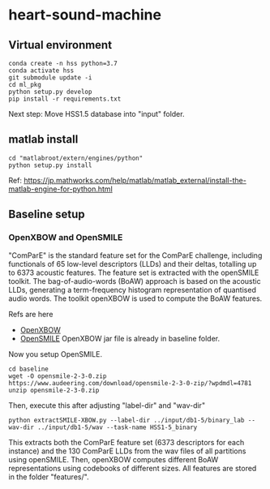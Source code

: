 # heart-sound-machine

## Virtual environment
```
conda create -n hss python=3.7
conda activate hss
git submodule update -i
cd ml_pkg
python setup.py develop
pip install -r requirements.txt
```

Next step: Move HSS1.5 database into "input" folder.

## matlab install
```
cd "matlabroot/extern/engines/python"
python setup.py install
```

Ref: https://jp.mathworks.com/help/matlab/matlab_external/install-the-matlab-engine-for-python.html

## Baseline setup
### OpenXBOW and OpenSMILE
"ComParE" is the standard feature set for the ComParE challenge, including functionals of 65 low-level descriptors (LLDs) and their deltas,
totalling up to 6373 acoustic features. The feature set is extracted with the openSMILE toolkit.
The bag-of-audio-words (BoAW) approach is based on the acoustic LLDs, generating a term-frequency histogram representation of
quantised audio words. The toolkit openXBOW is used to compute the BoAW features.

Refs are here
- [OpenXBOW](https://github.com/openXBOW/openXBOW)
- [OpenSMILE](https://www.audeering.com/opensmile/)
OpenXBOW jar file is already in baseline folder.

Now you setup OpenSMILE.
```
cd baseline
wget -O opensmile-2-3-0.zip https://www.audeering.com/download/opensmile-2-3-0-zip/?wpdmdl=4781
unzip opensmile-2-3-0.zip
```

Then, execute this after adjusting "label-dir" and "wav-dir"
```
python extractSMILE-XBOW.py --label-dir ../input/db1-5/binary_lab --wav-dir ../input/db1-5/wav --task-name HSS1-5_binary
```
This extracts both the ComParE feature set (6373 descriptors for each instance) and the 130 ComParE LLDs from the wav files of all partitions
using openSMILE. Then, openXBOW computes different BoAW representations using codebooks of different sizes.
All features are stored in the folder "features/".

